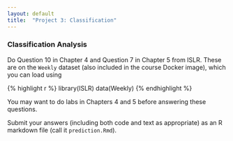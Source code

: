 ```yaml
---
layout: default
title:  "Project 3: Classification"
---
```


### Classification Analysis

Do Question 10 in Chapter 4 and Question 7 in Chapter 5 from
ISLR. These are on the `Weekly` dataset (also
included in the course Docker image), which you can load using

{% highlight r %}
library(ISLR)
data(Weekly)
{% endhighlight %}

You may want to do labs in Chapters 4 and 5 before answering these
questions.

Submit your answers (including both code and text as appropriate) as
an R markdown file (call it `prediction.Rmd`).

